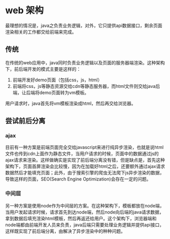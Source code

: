 # web 架构

最理想的情况是，java之负责业务逻辑，对外，它只提供api数据接口，剩余页面渲染相关的工作都交给前端来完成。

## 传统

在传统的web应用中，java同时负责业务逻辑以及页面的服务器端渲染。这种架构下，前后端开发的模式主要是这样的：

1. 前端开发好demo页面（包括css，js，html）
2. 前端将css，js等静态资源交给cdn等静态服务器，而html文件则交给java后端，让后端将demo页面转为vm模板。

用户请求时，java首先将vm模板渲染成html，然后再交给浏览器。

## 尝试前后分离

### ajax

目前有一种方案是前端页面完全交给javascript来进行纯异步渲染，也就是说html文件也传到cdn上面作为静态文件，当用户请求的时候，页面中的数据通过js的ajax请求来渲染。这样做确实是实现了前后端分离没有错，但是缺点是，首先这种架构下，页面首屏渲染会比较慢，因为在加载好html之后，还要额外通过ajax请求数据然后才能填充页面；此外，由于搜索引擎的爬虫无法爬下js异步渲染的数据，导致这样的页面，SEO(Search Engine Optimization)会存在一定的问题。

### 中间层

另一种方案是使用node作为中间层的方案。在这种架构下，模板都放在node端，当用户发起请求时候，请求首先到达node端，然后node向后端的java请求数据，拿到数据后填充渲染html模板，然后再返还给用户。这个架构下，浏览器端和node端都由前端开发人员来负责，java后端只需要处理业务逻辑并提供api接口，这样既实现了前后端分离，由解决了异步渲染中的种种问题。

